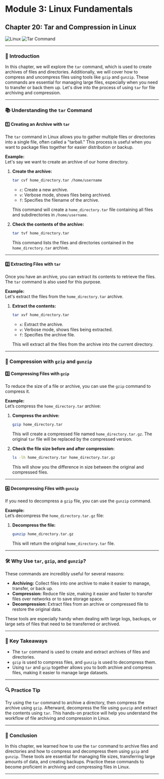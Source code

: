 # **Module 3: Linux Fundamentals**  
## **Chapter 20: Tar and Compression in Linux**

![Linux](https://img.shields.io/badge/Linux-Fundamentals-green) ![Tar Command](https://img.shields.io/badge/Tar-Command-blue)

---

### **🔑 Introduction**  
In this chapter, we will explore the `tar` command, which is used to create archives of files and directories. Additionally, we will cover how to compress and uncompress files using tools like `gzip` and `gunzip`. These commands are essential for managing large files, especially when you need to transfer or back them up. Let's dive into the process of using `tar` for file archiving and compression.

---

### **📚 Understanding the `tar` Command**  

#### **1️⃣ Creating an Archive with `tar`**

The `tar` command in Linux allows you to gather multiple files or directories into a single file, often called a "tarball." This process is useful when you want to package files together for easier distribution or backup.

**Example:**  
Let's say we want to create an archive of our home directory.

1. **Create the archive:**
   ```bash
   tar cvf home_directory.tar /home/username
   ```

   - `c`: Create a new archive.
   - `v`: Verbose mode, shows files being archived.
   - `f`: Specifies the filename of the archive.

   This command will create a `home_directory.tar` file containing all files and subdirectories in `/home/username`.

2. **Check the contents of the archive:**
   ```bash
   tar tvf home_directory.tar
   ```

   This command lists the files and directories contained in the `home_directory.tar` archive.

---

#### **2️⃣ Extracting Files with `tar`**

Once you have an archive, you can extract its contents to retrieve the files. The `tar` command is also used for this purpose.

**Example:**  
Let's extract the files from the `home_directory.tar` archive.

1. **Extract the contents:**
   ```bash
   tar xvf home_directory.tar
   ```

   - `x`: Extract the archive.
   - `v`: Verbose mode, shows files being extracted.
   - `f`: Specifies the archive file.

   This will extract all the files from the archive into the current directory.

---

### **🔑 Compression with `gzip` and `gunzip`**  

#### **3️⃣ Compressing Files with `gzip`**

To reduce the size of a file or archive, you can use the `gzip` command to compress it.

**Example:**  
Let’s compress the `home_directory.tar` archive:

1. **Compress the archive:**
   ```bash
   gzip home_directory.tar
   ```

   This will create a compressed file named `home_directory.tar.gz`. The original `tar` file will be replaced by the compressed version.

2. **Check the file size before and after compression:**
   ```bash
   ls -lh home_directory.tar home_directory.tar.gz
   ```

   This will show you the difference in size between the original and compressed files.

---

#### **4️⃣ Decompressing Files with `gunzip`**

If you need to decompress a `gzip` file, you can use the `gunzip` command.

**Example:**  
Let’s decompress the `home_directory.tar.gz` file:

1. **Decompress the file:**
   ```bash
   gunzip home_directory.tar.gz
   ```

   This will return the original `home_directory.tar` file.

---

### **🛠️ Why Use `tar`, `gzip`, and `gunzip`?**

These commands are incredibly useful for several reasons:
- **Archiving:** Collect files into one archive to make it easier to manage, transfer, or back up.
- **Compression:** Reduce file size, making it easier and faster to transfer files over networks or to save storage space.
- **Decompression:** Extract files from an archive or compressed file to restore the original data.

These tools are especially handy when dealing with large logs, backups, or large sets of files that need to be transferred or archived.

---

### **🔄 Key Takeaways**
- The `tar` command is used to create and extract archives of files and directories.
- `gzip` is used to compress files, and `gunzip` is used to decompress them.
- Using `tar` and `gzip` together allows you to both archive and compress files, making it easier to manage large datasets.

---

### **🔍 Practice Tip**
Try using the `tar` command to archive a directory, then compress the archive using `gzip`. Afterward, decompress the file using `gunzip` and extract the contents using `tar`. This hands-on practice will help you understand the workflow of file archiving and compression in Linux.

---

### **🐛 Conclusion**  
In this chapter, we learned how to use the `tar` command to archive files and directories and how to compress and decompress them using `gzip` and `gunzip`. These tools are essential for managing file sizes, transferring large amounts of data, and creating backups. Practice these commands to become proficient in archiving and compressing files in Linux.

---
